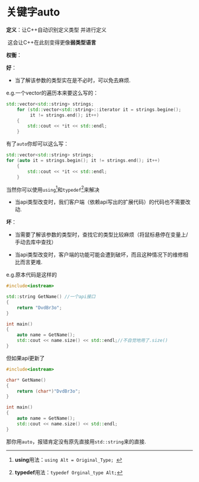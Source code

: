 # 关键字auto

**定义**：让C++自动识别定义类型 并进行定义

​			这会让C++在此刻变得更像**弱类型语言**

**权衡**：

**好**：

+ 当了解该参数的类型实在是不必时，可以免去麻烦.

e.g.一个vector的遍历本来要这么写的：

```cpp
std::vector<std::string> strings;
	for (std::vector<std::string>::iterator it = strings.begine(); 
         it != strings.end(); it++)
	{
		std::cout << *it << std::endl;
	}
```

有了`auto`你却可以这么写：

```cpp
std::vector<std::string> strings;
for (auto it = strings.begin(); it != strings.end(); it++)
	{
		std::cout << *it << std::endl;
	}
```

当然你可以使用`using`[^1]和`typedef`[^2]来解决

+ 当api类型改变时，我们客户端（依赖api写出的扩展代码）的代码也不需要改动.



**坏**：

+ 当需要了解该参数的类型时，查找它的类型比较麻烦（将鼠标悬停在变量上/手动去库中查找）

+ 当api类型改变时，客户端的功能可能会遭到破坏，而且这种情况下的维修相比而言更难.

e.g.原本代码是这样的

```cpp
#include<iostream>

std::string GetName() //一个api接口
{
	return "DvdBr3o";
}

int main()
{
	auto name = GetName();
	std::cout << name.size() << std::endl;//不自觉地用了.size()
}
```

但如果api更新了

```cpp
#include<iostream>

char* GetName() 
{
	return (char*)"DvdBr3o";
}

int main()
{
	auto name = GetName();
	std::cout << name.size() << std::endl;
}
```

那你用`auto`，报错肯定没有原先直接用`std::string`来的直接.



[^1]:**using**用法：`using Alt = Original_Type; `
[^2]:**typedef**用法：`typedef Orginal_type Alt;`

